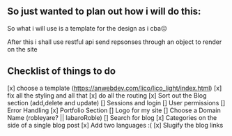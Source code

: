 ## So just wanted to plan out how i will do this:

So what i will use is a template for the design as i cba😑

After this i shall use restful api 
send repsonses through an object to render on the site

## Checklist of things to do
[x] choose a template (https://anwebdev.com/lico/lico_light/index.html)
[x] fix all the styling and all that
[x] do all the routing
[x] Sort out the Blog section (add,delete and update)
[] Sessions and login 
[] User permissions
[] Error Handling 
[x] Portfolio Section 
[] Logo for my site
[] Choose a Domain Name (robleyare? || labaroRoble)
[] Search for blog
[x] Categories on the side of a single blog post
[x] Add two languages :( 
[x] Slugify the blog links